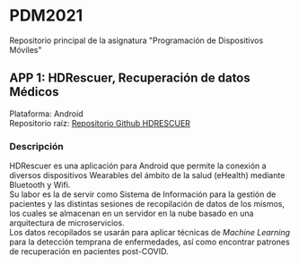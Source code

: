 # PDM2021
Repositorio principal de la asignatura "Programación de Dispositivos Móviles"

## APP 1: HDRescuer, Recuperación de datos Médicos

Plataforma: Android  
Repositorio raíz: [Repositorio Github HDRESCUER](https://github.com/DomingoLopez/HDRescuer)  

### Descripción

HDRescuer es una aplicación para Android que permite la conexión a diversos dispositivos Wearables del ámbito de la salud (eHealth) mediante Bluetooth y Wifi.  
Su labor es la de servir como Sistema de Información para la gestión de pacientes y las distintas sesiones de recopilación de datos de los mismos, los cuales se almacenan en un servidor en la nube basado en una arquitectura de microservicios.  
Los datos recopilados se usarán para aplicar técnicas de *Machine Learning* para la detección temprana de enfermedades, así como encontrar patrones de recuperación en pacientes post-COVID.  
